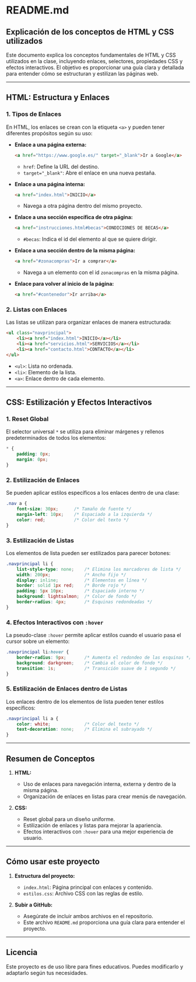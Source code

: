 # README.md

## Explicación de los conceptos de HTML y CSS utilizados

Este documento explica los conceptos fundamentales de HTML y CSS utilizados en la clase, incluyendo enlaces, selectores, propiedades CSS y efectos interactivos. El objetivo es proporcionar una guía clara y detallada para entender cómo se estructuran y estilizan las páginas web.

---

## **HTML: Estructura y Enlaces**

### **1. Tipos de Enlaces**
En HTML, los enlaces se crean con la etiqueta `<a>` y pueden tener diferentes propósitos según su uso:

- **Enlace a una página externa:**
  ```html
  <a href="https://www.google.es/" target="_blank">Ir a Google</a>
  ```
  - `href`: Define la URL del destino.
  - `target="_blank"`: Abre el enlace en una nueva pestaña.

- **Enlace a una página interna:**
  ```html
  <a href="index.html">INICIO</a>
  ```
  - Navega a otra página dentro del mismo proyecto.

- **Enlace a una sección específica de otra página:**
  ```html
  <a href="instrucciones.html#becas">CONDICIONES DE BECAS</a>
  ```
  - `#becas`: Indica el id del elemento al que se quiere dirigir.

- **Enlace a una sección dentro de la misma página:**
  ```html
  <a href="#zonacompras">Ir a comprar</a>
  ```
  - Navega a un elemento con el id `zonacompras` en la misma página.

- **Enlace para volver al inicio de la página:**
  ```html
  <a href="#contenedor">Ir arriba</a>
  ```

### **2. Listas con Enlaces**
Las listas se utilizan para organizar enlaces de manera estructurada:
```html
<ul class="navprincipal">
    <li><a href="index.html">INICIO</a></li>
    <li><a href="servicios.html">SERVICIOS</a></li>
    <li><a href="contacto.html">CONTACTO</a></li>
</ul>
```
- `<ul>`: Lista no ordenada.
- `<li>`: Elemento de la lista.
- `<a>`: Enlace dentro de cada elemento.

---

## **CSS: Estilización y Efectos Interactivos**

### **1. Reset Global**
El selector universal `*` se utiliza para eliminar márgenes y rellenos predeterminados de todos los elementos:
```css
* {
    padding: 0px;
    margin: 0px;
}
```

### **2. Estilización de Enlaces**
Se pueden aplicar estilos específicos a los enlaces dentro de una clase:
```css
.nav a {
    font-size: 30px;      /* Tamaño de fuente */
    margin-left: 10px;    /* Espaciado a la izquierda */
    color: red;           /* Color del texto */
}
```

### **3. Estilización de Listas**
Los elementos de lista pueden ser estilizados para parecer botones:
```css
.navprincipal li {
    list-style-type: none;    /* Elimina los marcadores de lista */
    width: 200px;             /* Ancho fijo */
    display: inline;          /* Elementos en línea */
    border: solid 1px red;    /* Borde rojo */
    padding: 5px 10px;        /* Espaciado interno */
    background: lightsalmon;  /* Color de fondo */
    border-radius: 4px;       /* Esquinas redondeadas */
}
```

### **4. Efectos Interactivos con `:hover`**
La pseudo-clase `:hover` permite aplicar estilos cuando el usuario pasa el cursor sobre un elemento:
```css
.navprincipal li:hover {
    border-radius: 9px;       /* Aumenta el redondeo de las esquinas */
    background: darkgreen;    /* Cambia el color de fondo */
    transition: 1s;           /* Transición suave de 1 segundo */
}
```

### **5. Estilización de Enlaces dentro de Listas**
Los enlaces dentro de los elementos de lista pueden tener estilos específicos:
```css
.navprincipal li a {
    color: white;             /* Color del texto */
    text-decoration: none;    /* Elimina el subrayado */
}
```

---

## **Resumen de Conceptos**

1. **HTML:**
   - Uso de enlaces para navegación interna, externa y dentro de la misma página.
   - Organización de enlaces en listas para crear menús de navegación.

2. **CSS:**
   - Reset global para un diseño uniforme.
   - Estilización de enlaces y listas para mejorar la apariencia.
   - Efectos interactivos con `:hover` para una mejor experiencia de usuario.

---

## **Cómo usar este proyecto**
1. **Estructura del proyecto:**
   - `index.html`: Página principal con enlaces y contenido.
   - `estilos.css`: Archivo CSS con las reglas de estilo.

2. **Subir a GitHub:**
   - Asegúrate de incluir ambos archivos en el repositorio.
   - Este archivo `README.md` proporciona una guía clara para entender el proyecto.

---

## **Licencia**
Este proyecto es de uso libre para fines educativos. Puedes modificarlo y adaptarlo según tus necesidades.
